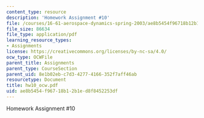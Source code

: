 ```yaml
---
content_type: resource
description: 'Homework Assignment #10'
file: /courses/16-61-aerospace-dynamics-spring-2003/ae8b5454f96718b12b1ed8f8452253df_hw10_ocw.pdf
file_size: 86634
file_type: application/pdf
learning_resource_types:
- Assignments
license: https://creativecommons.org/licenses/by-nc-sa/4.0/
ocw_type: OCWFile
parent_title: Assignments
parent_type: CourseSection
parent_uid: 8e1b02eb-c7d3-4277-4166-352f7aff46ab
resourcetype: Document
title: hw10_ocw.pdf
uid: ae8b5454-f967-18b1-2b1e-d8f8452253df
---
```

Homework Assignment #10